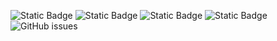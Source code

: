 ![Static Badge](https://img.shields.io/badge/blacklists-60-000000) ![Static Badge](https://img.shields.io/badge/blacklisted-2637010-cc0000) ![Static Badge](https://img.shields.io/badge/whitelisted-2245-00CC00) ![Static Badge](https://img.shields.io/badge/streaming_blacklist-28107-000000) ![GitHub issues](https://img.shields.io/github/issues/fabriziosalmi/blacklists)

